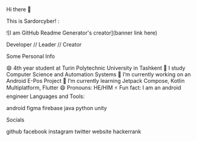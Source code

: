 Hi there 👋

This is Sardorcyber! :

![I am GitHub Readme Generator's creator](banner link here)

Developer // Leader // Creator

Some Personal Info

😄 4th year student at Turin Polytechnic University in Tashkent
💬 I study Computer Science and Automation Systems
🔭 I’m currently working on an Android E-Pos Project
🌱 I’m currently learning Jetpack Compose, Kotlin Multiplatform, Flutter
😄 Pronouns: HE/HIM
⚡ Fun fact: I am an android engineer
Languages and Tools:

 android  figma  firebase  java  python  unity

Socials

github  facebook  instagram  twitter  website  hackerrank

